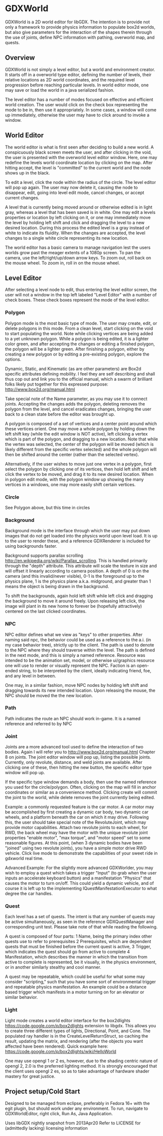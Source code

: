 GDXWorld
========

GDXWorld is a 2D world editor for libGDX. The intention is to provide not only
a framework to provide physics information to populate box2d worlds, but also
give parameters for the interaction of the shapes therein through the use of
joints, define NPC information with pathing, overworld map, and quests.

Overview
--------

GDXWorld is not simply a level editor, but a world and environment creator. It
starts off in a overworld type editor, defining the number of levels, their
relative locations as 2D world coordinates, and the required level progression
before reaching particular levels. In world editor mode, one may save or load
the world in a java serialized fashion.

The level editor has a number of modes focused on effective and efficient world
creation. The user would click on the check box representing the mode to be in,
then use it appropriately. In some cases, a window will come up immediately,
otherwise the user may have to click around to invoke a window.

World Editor
------------

The world editor is what is first seen after deciding to build a new world. A
conspicuously black screen meets the user, and after clicking in the void,
the user is presented with the overworld level editor window. Here, one may
redefine the levels world coordinate location by clicking on the map. After
hitting accept, the level is "committed" to the current world and the node 
shows up in the black.

To edit a level, click the node within the radius of the circle. The level 
editor will pop up again. The user may now delete it, causing the node to
disappear, edit, going into level edit mode, cancel changes, or accept
current changes.

A level that is currently being moved around or otherwise edited is in light
gray, whereas a level that has been saved is in white. One may edit a levels
properties or location by left clicking on it, or one may immediately move the
level by holding left shift and click and dragging the level to a new desired
location. During this process the edited level is a gray instead of white to
indicate its fluidity. When the changes are accepted, the level changes to
a single white circle representing its new location.

The world editor has a basic camera to manage navigation lest the users worlds
grow past the meager extents of a 1080p screen. To pan the camera, use the
left/right/up/down arrow keys. To zoom out, roll back on the mouse wheel. To
zoom in, roll in on the mouse wheel. 

Level Editor
------------

After selecting a level node to edit, thus entering the level editor screen,
the user will not a window in the top left labeled "Level Editor" with a number
of check boxes. These check boxes represent the mode of the level editor.

### Polygon
Polygon mode is the most basic type of mode. The user may create, edit, or 
delete polygons in this mode. From a clean level, start clicking on the void
to start populating the world. Note while clicking vertices are being added
to a yet unknown polygon. While a polygon is being edited, it is a lighter
color green, and after accepting the changes or editing a finished polygon,
the polygon will be a lighter green. After finishing a polygon, either by 
creating a new polygon or by editing a pre-existing polygon, explore the 
options. 

Dynamic, Static, and Kinematic (as are other parameters) are Box2d specific
attributes defining mobility. I feel they are self describing and shall thus
cop out and link you to the official manual, which a swarm of brilliant folks
likely put together for this expressed purpose: http://www.box2d.org/manual.html

Take special note of the Name parameter, as you may use it to connect joints.
Accepting the changes adds the polygon, deleting removes the polygon from the
level, and cancel eradicates changes, bringing the user back to a clean state
before the editor was brought up.

A polygon is composed of a set of vertices and a center point around which 
these vertices orient. One may move a whole polygon by holding down the left
shift key (while the edit window is NOT active), left clicking a vertex which 
is part of the polygon, and dragging to a new location. Note that while the
vertex was selected, the center of the polygon will be moved (which is likely
different from the specific vertex selected) and the whole polygon will then be
shifted around the center (rather than the selected vertex). 

Alternatively, if the user wishes to move just one vertex in a polygon, first
select the polygon by clicking one of its vertices, then hold left shift and
left click the vertex to be moved, and drag it to its new desired location. 
When in polygon edit mode, with the polygon window up showing the many vertices
in a windows, one may more easily shift certain vertices.

### Circle
See Polygon above, but this time in circles

### Background
Background mode is the interface through which the user may put down images
that do not get loaded into the physics world upon level load. It is up to
the user to render these, and a reference GDXRenderer is included for using
backgrounds faster.

Background supports parallax scrolling 
http://en.wikipedia.org/wiki/Parallax_scrolling. This is handled primarily
through the "depth" attribute. This attribute will scale the texture in size
and will offset it linearly according to camera position. A depth of 0 is 
on the camera (and this invalid/never visible), 0-1 is the foreground up to
the physics plane, 1 is the physics plane a.k.a. midground, and greater than 1
means the object is being drawn in the background.

To shift the backgrounds, again hold left shift while left click and dragging
the background to move it around freely. Upon releasing left click, the image
will plant in its new home to forever be (hopefully attractively) centered
on the last clicked coordinates.

### NPC
NPC editor defines what we view as "keys" to other properties. After naming 
said npc, the behavior could be used as a reference to the a.i. (in my case
behavior tree), strictly up to the client. The path is used to denote to the
NPC where they should traverse within the level. The path is defined in the
next mode, and this is simply a named reference. Resource was intended to be
the animation set, model, or otherwise ui/graphics resource one will use to
render or visually represent the NPC. Faction is an open-ended string, to be
interpreted by the client, ideally indicating friend, foe, and any level in
between.

One may, in a similar fashion, move NPC nodes by holding left shift and
dragging towards its new intended location. Upon releasing the mouse, the NPC
should be moved the the new location.

### Path
Path indicates the route an NPC should work in-game. It is a named reference
and referred to by NPC

### Joint
Joints are a more advanced tool used to define the interaction of two bodies.
Again I will refer you to http://www.box2d.org/manual.html Chapter 8 on joints.
The joint editor window will pop up, listing the possible joints. Currently,
only revolute, distance, and weld joints are available. After clicking one of
these, then hitting the new button, the specific editor type window will pop
up.

If the specific type window demands a body, then use the named reference you
used for the circle/polygon. Often, clicking on the map will fill in anchor 
coordinates or similar as a convenience method. Clicking create will commit
the joint to the world, while delete removes the joint currently being edited.

Example: a commonly requested feature is the car motor. A car motor may be
accomplished by first creating a dynamic car body, two dynamic car wheels,
and a platform beneath the car on which it may drive. Following this, the user
should take special note of the RevoluteJoint, which may provide motor 
capabilities. Attach two revolute joints to each wheel, for RWD, the back wheel
may have the motor with the unique revolute joint properties "enable motor",
"max torque", and "motor speed" set to some reasonable figures. At this point,
(when 3 dynamic bodies have been "joined" using two revolute joints), you have
a simple motor drive RWD vehicle. Click live mode to demonstrate the 
capabilities of your sweet ride in gdxworld real time.

Advanced Example: For the slightly more advanced GDXWorlder, you may wish to
employ a quest which takes a trigger "Input" (to grab when the user inputs an 
accelerate keyboard button) and a manifestation "Physics" that causes the motor
to turn on/off. This could yield a dynamic vehicle, and of course it is left up
to the implementing IQuestManifestationExecutor to what degree the car handles. 

### Quest
Each level has a set of quests. The intent is that any number of quests may be
active simultaneously, as seen in the reference GDXQuestManager and 
corresponding unit test. Please take note of that while reading the following.

A quest is composed of four parts: 
1 Name, being the primary index other quests use to refer to prerequisites
2 Prerequisites, which are dependent quests that must be finished before the
current quest is active, 
3 Trigger, which indicates the quest should go from active to complete
4 Manifestation, which describes the manner in which the transition from
active to complete is represented, be it visually, in the physics environment,
or in another similarly stealthy and cool manner. 

A quest may be repeatable, which could be useful for what some may consider
"scripting," such that you have some sort of environmental trigger and 
repeatable physics manifestation. An example could be a distance based trigger
which manifests in a motor turning on for an elevator or similar behavior.

### Light
Light mode creates a world editor interface for the box2dlights 
https://code.google.com/p/box2dlights extension to libgdx. This allows you to 
create three different types of lights, Directional, Point, and Cone. The 
populated ray handler is in the CreateLevelReturnStruct, so caching the result,
updating the matrix, and rendering (after the objects you want affected have 
been rendered). Quick example here: 
https://code.google.com/p/box2dlights/wiki/HelloWorld

One may use opengl 1 or 2 es, however, due to the shading centric nature of
opengl 2, 2.0 is the preferred lighting method. It is strongly encouraged that
the client uses opengl 2 es, so as to take advantage of hardware shader mastery
for great justice.

Project setup/Cold Start
------------------------

Designed to be managed from eclipse, preferably in Fedora 16+ with the egit
plugin, but should work under any environment. To run, navigate to
GDXWorldEditor, right click, Run As, Java Application. 

Uses libGDX nightly snapshot from 2013Apr20
Refer to LICENSE for (admittedly lacking) licensing information
